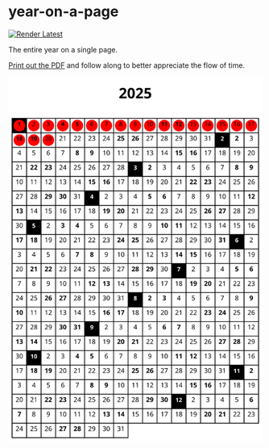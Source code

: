 # year-on-a-page

[![Render Latest](https://github.com/hoffa/year-on-a-page/actions/workflows/latest.yml/badge.svg)](https://github.com/hoffa/year-on-a-page/actions/workflows/latest.yml)

The entire year on a single page.

[Print out the PDF](renders/pdf/2025-default.pdf) and follow along to better appreciate the flow of time.

<p align="center">
  <a href="renders/svg/latest.svg"><img src="renders/svg/latest.svg" /></a>
</p>
